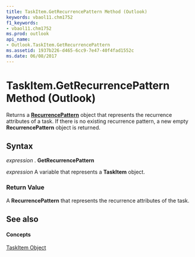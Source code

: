 ```yaml
---
title: TaskItem.GetRecurrencePattern Method (Outlook)
keywords: vbaol11.chm1752
f1_keywords:
- vbaol11.chm1752
ms.prod: outlook
api_name:
- Outlook.TaskItem.GetRecurrencePattern
ms.assetid: 1937b226-d465-6cc9-7e47-40f4fad1552c
ms.date: 06/08/2017
---
```



# TaskItem.GetRecurrencePattern Method (Outlook)

Returns a  **[RecurrencePattern](recurrencepattern-object-outlook.md)** object that represents the recurrence attributes of a task. If there is no existing recurrence pattern, a new empty **RecurrencePattern** object is returned.


## Syntax

 _expression_ . **GetRecurrencePattern**

 _expression_ A variable that represents a **TaskItem** object.


### Return Value

A  **RecurrencePattern** that represents the recurrence attributes of the task.


## See also


#### Concepts


[TaskItem Object](taskitem-object-outlook.md)

